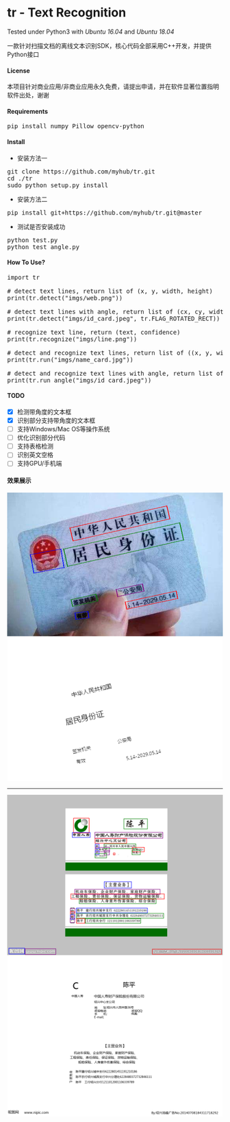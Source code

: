 # tr - Text Recognition 
Tested under Python3 with *Ubuntu 16.04* and *Ubuntu 18.04*

一款针对扫描文档的离线文本识别SDK，核心代码全部采用C++开发，并提供Python接口

#### License
本项目针对商业应用/非商业应用永久免费，请提出申请，并在软件显著位置指明软件出处，谢谢

#### Requirements
<pre>pip install numpy Pillow opencv-python
</pre>
#### Install
+ 安装方法一
<pre>git clone https://github.com/myhub/tr.git
cd ./tr
sudo python setup.py install
</pre>
+ 安装方法二
<pre>pip install git+https://github.com/myhub/tr.git@master
</pre>
+ 测试是否安装成功
<pre>python test.py
python test_angle.py
</pre>

#### How To Use?
<pre>import tr

# detect text lines, return list of (x, y, width, height)
print(tr.detect("imgs/web.png"))

# detect text lines with angle, return list of (cx, cy, width, height, angle)
print(tr.detect("imgs/id_card.jpeg", tr.FLAG_ROTATED_RECT))

# recognize text line, return (text, confidence)
print(tr.recognize("imgs/line.png"))

# detect and recognize text lines, return list of ((x, y, width, height), text, confidence)
print(tr.run("imgs/name_card.jpg"))

# detect and recognize text lines with angle, return list of ((cx, cy, width, height, angle), text, confidence)
print(tr.run_angle("imgs/id_card.jpeg"))
</pre>

#### TODO
- [x] 检测带角度的文本框
- [x] 识别部分支持带角度的文本框
- [ ] 支持Windows/Mac OS等操作系统
- [ ] 优化识别部分代码
- [ ] 支持表格检测
- [ ] 识别英文空格
- [ ] 支持GPU/手机端

#### 效果展示
<img src="imgs/output/id_card/1.png" />
<img src="imgs/output/id_card/2.png" />
<hr>
<img src="imgs/output/name_card/1.png" />
<img src="imgs/output/name_card/2.png" />
